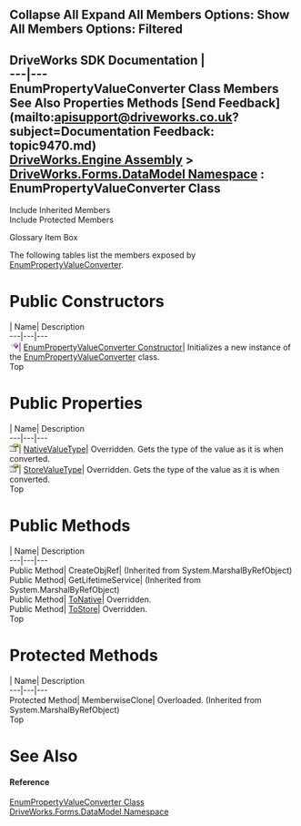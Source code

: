 Collapse All Expand All Members Options: Show All  Members Options: Filtered   
---  
DriveWorks SDK Documentation  |   
---|---  
EnumPropertyValueConverter Class Members   
See Also Properties Methods [Send Feedback](mailto:apisupport@driveworks.co.uk?subject=Documentation Feedback: topic9470.md)  
[DriveWorks.Engine Assembly](topic2156.md) > [DriveWorks.Forms.DataModel Namespace](topic9371.md) : EnumPropertyValueConverter Class  
---  
  
Include Inherited Members    
Include Protected Members  


Glossary Item Box

The following tables list the members exposed by [EnumPropertyValueConverter](topic9470.md).

# Public Constructors

| Name| Description  
---|---|---  
![Public Constructor](dotnetimages/publicConstructor.gif)| [EnumPropertyValueConverter Constructor](topic9476.md)| Initializes a new instance of the [EnumPropertyValueConverter](topic9470.md) class.   
Top

# Public Properties

| Name| Description  
---|---|---  
![Public Property](dotnetimages/publicProperty.gif)| [NativeValueType](topic9479.md)| Overridden. Gets the type of the value as it is when converted.   
![Public Property](dotnetimages/publicProperty.gif)| [StoreValueType](topic9480.md)| Overridden. Gets the type of the value as it is when converted.   
Top

# Public Methods

| Name| Description  
---|---|---  
Public Method| CreateObjRef|  (Inherited from System.MarshalByRefObject)  
Public Method| GetLifetimeService|  (Inherited from System.MarshalByRefObject)  
Public Method| [ToNative](topic9477.md)| Overridden.   
Public Method| [ToStore](topic9478.md)| Overridden.   
Top

# Protected Methods

| Name| Description  
---|---|---  
Protected Method| MemberwiseClone| Overloaded. (Inherited from System.MarshalByRefObject)  
Top

# See Also

#### Reference

[EnumPropertyValueConverter Class](topic9470.md)   
[DriveWorks.Forms.DataModel Namespace](topic9371.md)



